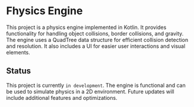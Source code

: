 # Fhysics Engine

This project is a physics engine implemented in Kotlin. It provides functionality for handling object collisions, border collisions, and gravity. The engine uses a QuadTree data structure for efficient collision detection and resolution. It also includes a UI for easier user interactions and visual elements.

## Status

This project is currently `in development`. The engine is functional and can be used to simulate physics in a 2D environment. Future updates will include additional features and optimizations.
